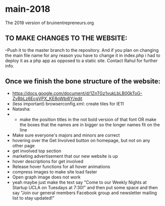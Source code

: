 # main-2018
The 2018 version of bruinentrepreneurs.org

## TO MAKE CHANGES TO THE WEBSITE: ##

–Push it to the master branch to the repository. And if you plan on changing the main file name for any reason you have to change it in index.php i had to deploy it as a php app as opposed to a static site. Contact Rahul for further info.


## Once we finish the bone structure of the website: ##

* https://docs.google.com/document/d/1ZnTGz1vukLbLB00kToG-ZvBbLz6EcgVPX_KE8oWbi6Y/edit <br />
* (less important) browserconfig.xml: create tiles for IE11 <br />
* Natasha: <br />
* * make the position titles in the not bold version of that font OR make the boxes that the names are in bigger so the longer names fit on the line <br />
* Make sure everyone's majors and minors are correct <br />
* hovering over the Get Involved button on homepage, but not on any other page <br />
* get involved top section <br />
* marketing advertisement that our new website is up <br />
* hover descriptions for get involved <br />
* Release hover functions for all hover animations <br />
* compress images to make site load faster <br />
* Open graph image does not work <br />
* yeah maybe just make the text say "Come to our Weekly Nights at Startup UCLA on Tuesdays at 7:30!" and then put some space and then say "Join our general members Facebook group and newsletter mailing list to stay updated!" <br />
<!-- Yash Note: 
  I feel like the design creates a great first impression for when the user enters the page. But when the user scrolls down on this home page, the page loses its initial vibe. We should consider adding small designs around the "About Us" and "Initiatives" text, like how Spark SC did theirs.
-->
